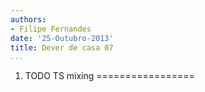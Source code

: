 ```yaml
---
authors:
- Filipe Fernandes
date: '25-Outubro-2013'
title: Dever de casa 07
...
```



1) TODO TS mixing
=================

